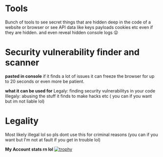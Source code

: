 # Tools
Bunch of tools to see secret things that are hidden deep in the code of a website or browser or see API data like keys payloads cookies etc even if they are hidden. and even reveal hidden console logs 😲
# Security vulnerability finder and scanner
**pasted in console**
if it finds a lot of issues it can freeze the browser for up to 20 seconds or even more be patient.

**what it can be used for**
Legaly: finding security vulnerabilitys in your code
Illegaly: abusing the stuff it finds to make hacks etc ( you can if you want but im not liable lol)

# Legality
Most likely illegal lol so pls dont use this for criminal reasons (you can if you want but I'm not at fault if you get in trouble lol)

**My Account stats rn lol**
[![trophy](https://github-profile-trophy.vercel.app/?username=Lechevalier999)](https://github.com/ryo-ma/github-profile-trophy)
